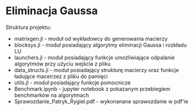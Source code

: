 # Eliminacja Gaussa

Struktura projektu:
* matrixgen.jl - moduł od wykładowcy do generowania macierzy
* blocksys.jl - moduł posiadający algorytmy eliminacji Gaussa i rozkładu LU
* launchers.jl - moduł posiadający funkcje umożliwiające odpalanie algorytmów przy użyciu wejścia z pliku
* data_structs.jl - moduł posiadający strukturę macierzy oraz funkcje ładujące maceirzez z pliku do pamięci
* utils.jl - moduł posiadający funkcje pomocnicze
* Benchmark.ipynb - jupyter notebook z pokazanym przebiegiem benchmarków na algorytmach
* Sprawozdanie_Patryk_Rygiel.pdf - wykonanane sprawozdanie w pdf'ie
